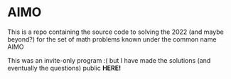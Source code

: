 # AIMO
This is a repo containing the source code to solving the 2022 (and maybe beyond?) for the set of math problems known under the common name AIMO

This was an invite-only program :( but I have made the solutions (and eventually the questions) public **HERE!**
